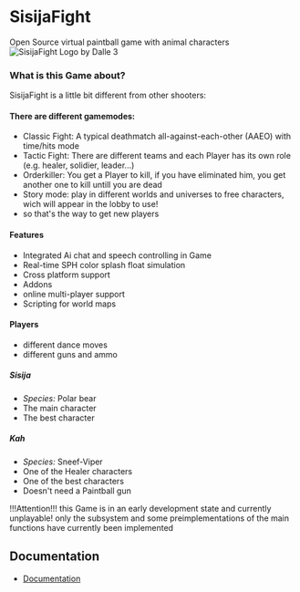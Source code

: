 # SisijaFight
Open Source virtual paintball game with animal characters
![SisijaFight Logo by Dalle 3](https://github.com/SpringTech-Studios/SisijaFight/assets/128484007/255be1bd-5894-488b-9702-efe52a035f87)


### What is this Game about?
SisijaFight is a little bit different from other shooters:
#### There are different gamemodes:
* Classic Fight: A typical deathmatch all-against-each-other (AAEO) with time/hits mode
* Tactic Fight: There are different teams and each Player has its own role (e.g. healer, solidier, leader...)
* Orderkiller: You get a Player to kill, if you have eliminated him, you get another one to kill untill you are dead
* Story mode: play in different worlds and universes to free characters, wich will appear in the lobby to use!
 * so that's the way to get new players
#### Features
* Integrated Ai chat and speech controlling in Game
* Real-time SPH color splash float simulation
* Cross platform support
* Addons
* online multi-player support
* Scripting for world maps
#### Players
* different dance moves
* different guns and ammo
##### Sisija
* *Species:* Polar bear
* The main character
* The best character
##### Kah
* *Species:* Sneef-Viper
* One of the Healer characters
* One of the best characters
* Doesn't need a Paintball gun

!!!Attention!!!
this Game is in an early development state and currently unplayable!
only the subsystem and some preimplementations of the main functions have currently been implemented

## Documentation
* [Documentation](https://springtech-studios.github.io/SisijaFight/docu/html/index.html)
